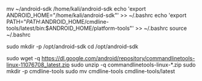 mv ~/android-sdk /home/kali/android-sdk
echo 'export ANDROID_HOME="/home/kali/android-sdk"' >> ~/.bashrc
echo 'export PATH="$PATH:$ANDROID_HOME/cmdline-tools/latest/bin:$ANDROID_HOME/platform-tools"' >> ~/.bashrc
source ~/.bashrc


sudo mkdir -p /opt/android-sdk
cd /opt/android-sdk



sudo wget -q https://dl.google.com/android/repository/commandlinetools-linux-11076708_latest.zip
sudo unzip -q commandlinetools-linux-*.zip
sudo mkdir -p cmdline-tools
sudo mv cmdline-tools cmdline-tools/latest
